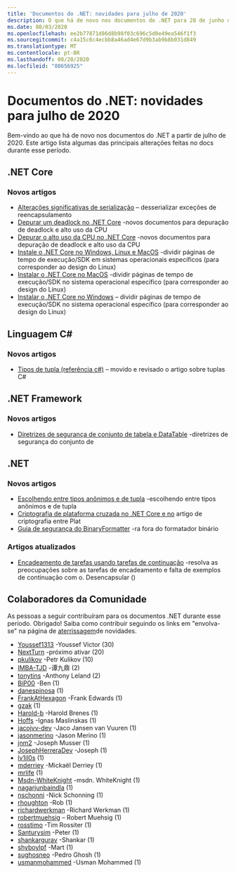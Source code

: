 ```yaml
---
title: 'Documentos do .NET: novidades para julho de 2020'
description: O que há de novo nos documentos do .NET para 28 de junho de 2020 – 1º de agosto de 2020.
ms.date: 08/03/2020
ms.openlocfilehash: ee2b77871d86d8b98f03c696c5d0e49ea546f1f3
ms.sourcegitcommit: c4a15c6c4ecbb8a46ad4e67d9b3ab9b8b031d849
ms.translationtype: MT
ms.contentlocale: pt-BR
ms.lasthandoff: 08/20/2020
ms.locfileid: "88656925"
---
```

# <a name="net-docs-whats-new-for-july-2020"></a>Documentos do .NET: novidades para julho de 2020

Bem-vindo ao que há de novo nos documentos do .NET a partir de julho de 2020. Este artigo lista algumas das principais alterações feitas no docs durante esse período.

## <a name="net-core"></a>.NET Core

### <a name="new-articles"></a>Novos artigos

- [Alterações significativas de serialização](../core/compatibility/serialization.md) – desserializar exceções de reencapsulamento
- [Depurar um deadlock no .NET Core](../core/diagnostics/debug-deadlock.md) -novos documentos para depuração de deadlock e alto uso da CPU
- [Depurar o alto uso da CPU no .NET Core](../core/diagnostics/debug-highcpu.md) -novos documentos para depuração de deadlock e alto uso da CPU
- [Instale o .NET Core no Windows, Linux e MacOS](../core/install/index.yml) -dividir páginas de tempo de execução/SDK em sistemas operacionais específicos (para corresponder ao design do Linux)
- [Instalar o .NET Core no MacOS](../core/install/macos.md) -dividir páginas de tempo de execução/SDK no sistema operacional específico (para corresponder ao design do Linux)
- [Instalar o .NET Core no Windows](../core/install/windows.md) – dividir páginas de tempo de execução/SDK no sistema operacional específico (para corresponder ao design do Linux)

## <a name="c-language"></a>Linguagem C#

### <a name="new-articles"></a>Novos artigos

- [Tipos de tupla (referência c#)](../csharp/language-reference/builtin-types/value-tuples.md) – movido e revisado o artigo sobre tuplas C#

## <a name="net-framework"></a>.NET Framework

### <a name="new-articles"></a>Novos artigos

- [Diretrizes de segurança de conjunto de tabela e DataTable](../framework/data/adonet/dataset-datatable-dataview/security-guidance.md) -diretrizes de segurança do conjunto de

## <a name="net"></a>.NET

### <a name="new-articles"></a>Novos artigos

- [Escolhendo entre tipos anônimos e de tupla](/dotnet/standard/design-guidelines/choosing-between-anonymous-and-tuple) -escolhendo entre tipos anônimos e de tupla
- [Criptografia de plataforma cruzada no .NET Core e no](../standard/security/cross-platform-cryptography.md) artigo de criptografia entre Plat
- [Guia de segurança do BinaryFormatter](../standard/serialization/binaryformatter-security-guide.md) -ra fora do formatador binário

### <a name="updated-articles"></a>Artigos atualizados

- [Encadeamento de tarefas usando tarefas de continuação](../standard/parallel-programming/chaining-tasks-by-using-continuation-tasks.md) -resolva as preocupações sobre as tarefas de encadeamento e falta de exemplos de continuação com o. Desencapsular ()

## <a name="community-contributors"></a>Colaboradores da Comunidade

As pessoas a seguir contribuíram para os documentos .NET durante esse período. Obrigado! Saiba como contribuir seguindo os links em "envolva-se" na página de [aterrissagem](index.yml)de novidades.

- [Youssef1313](https://github.com/Youssef1313) -Youssef Victor (30)
- [NextTurn](https://github.com/NextTurn) -próximo ativar (20)
- [pkulikov](https://github.com/pkulikov) -Petr Kulikov (10)
- [IMBA-TJD](https://github.com/imba-tjd) -谭九鼎 (2)
- [tonytins](https://github.com/tonytins) -Anthony Leland (2)
- [BiP00](https://github.com/BiP00) -Ben (1)
- [danespinosa](https://github.com/danespinosa) (1)
- [FrankAtHexagon](https://github.com/FrankAtHexagon) -Frank Edwards (1)
- [gzak](https://github.com/gzak) (1)
- [Harold-b](https://github.com/harold-b) -Harold Brenes (1)
- [Hoffs](https://github.com/Hoffs) -Ignas Maslinskas (1)
- [jacojvv-dev](https://github.com/jacojvv-dev) -Jaco Jansen van Vuuren (1)
- [jasonmerino](https://github.com/jasonmerino) -Jason Merino (1)
- [jnm2](https://github.com/jnm2) -Joseph Musser (1)
- [JosephHerreraDev](https://github.com/JosephHerreraDev) -Joseph (1)
- [lv1il0s](https://github.com/lv1il0s) (1)
- [mderriey](https://github.com/mderriey) -Mickaël Derriey (1)
- [mrlife](https://github.com/mrlife) (1)
- [Msdn-WhiteKnight](https://github.com/MSDN-WhiteKnight) -msdn. WhiteKnight (1)
- [nagarjunbaindla](https://github.com/nagarjunbaindla) (1)
- [nschonni](https://github.com/nschonni) -Nick Schonning (1)
- [rhoughton](https://github.com/rhoughton) -Rob (1)
- [richardwerkman](https://github.com/richardwerkman) -Richard Werkman (1)
- [robertmuehsig](https://github.com/robertmuehsig) – Robert Muehsig (1)
- [rosstimo](https://github.com/rosstimo) -Tim Rossiter (1)
- [Santurysim](https://github.com/Santurysim) -Peter (1)
- [shankargurav](https://github.com/shankargurav) -Shankar (1)
- [shyboylpf](https://github.com/shyboylpf) -Mart (1)
- [sughosneo](https://github.com/sughosneo) -Pedro Ghosh (1)
- [usmanmohammed](https://github.com/usmanmohammed) -Usman Mohammed (1)
